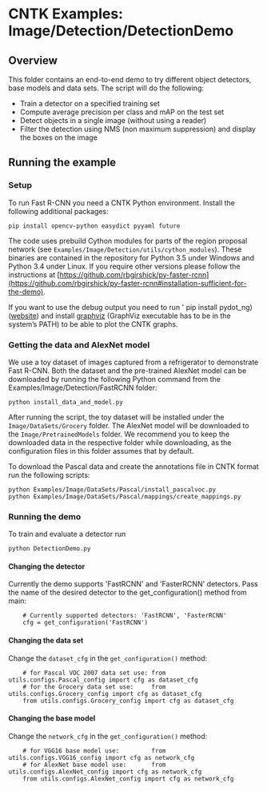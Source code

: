 # CNTK Examples: Image/Detection/DetectionDemo

## Overview

This folder contains an end-to-end demo to try different object detectors, base models and data sets. The script will do the following:

* Train a detector on a specified training set
* Compute average precision per class and mAP on the test set
* Detect objects in a single image (without using a reader)
* Filter the detection using NMS (non maximum suppression) and display the boxes on the image

## Running the example

### Setup

To run Fast R-CNN you need a CNTK Python environment. Install the following additional packages:

```
pip install opencv-python easydict pyyaml future
```

The code uses prebuild Cython modules for parts of the region proposal network (see `Examples/Image/Detection/utils/cython_modules`). 
These binaries are contained in the repository for Python 3.5 under Windows and Python 3.4 under Linux.
If you require other versions please follow the instructions at [https://github.com/rbgirshick/py-faster-rcnn](https://github.com/rbgirshick/py-faster-rcnn#installation-sufficient-for-the-demo).

If you want to use the debug output you need to run ' pip install pydot_ng) ([website](https://pypi.python.org/pypi/pydot-ng)) and install [graphviz](http://graphviz.org/) (GraphViz executable has to be in the system’s PATH) to be able to plot the CNTK graphs.

### Getting the data and AlexNet model

We use a toy dataset of images captured from a refrigerator to demonstrate Fast R-CNN. Both the dataset and the pre-trained AlexNet model can be downloaded by running the following Python command from the Examples/Image/Detection/FastRCNN folder:

`python install_data_and_model.py`

After running the script, the toy dataset will be installed under the `Image/DataSets/Grocery` folder. The AlexNet model will be downloaded to the `Image/PretrainedModels` folder. 
We recommend you to keep the downloaded data in the respective folder while downloading, as the configuration files in this folder assumes that by default.

To download the Pascal data and create the annotations file in CNTK format run the following scripts:

```
python Examples/Image/DataSets/Pascal/install_pascalvoc.py
python Examples/Image/DataSets/Pascal/mappings/create_mappings.py
```

### Running the demo

To train and evaluate a detector run

`python DetectionDemo.py`

#### Changing the detector

Currently the demo supports 'FastRCNN' and 'FasterRCNN' detectors. Pass the name of the desired detector to the get_configuration() method from main:

```
    # Currently supported detectors: 'FastRCNN', 'FasterRCNN'
    cfg = get_configuration('FastRCNN')
```

#### Changing the data set

Change the `dataset_cfg` in the `get_configuration()` method:

```
    # for Pascal VOC 2007 data set use: from utils.configs.Pascal_config import cfg as dataset_cfg
    # for the Grocery data set use:     from utils.configs.Grocery_config import cfg as dataset_cfg
    from utils.configs.Grocery_config import cfg as dataset_cfg
```

#### Changing the base model

Change the `network_cfg` in the `get_configuration()` method:

```
    # for VGG16 base model use:         from utils.configs.VGG16_config import cfg as network_cfg
    # for AlexNet base model use:       from utils.configs.AlexNet_config import cfg as network_cfg
    from utils.configs.AlexNet_config import cfg as network_cfg
```
